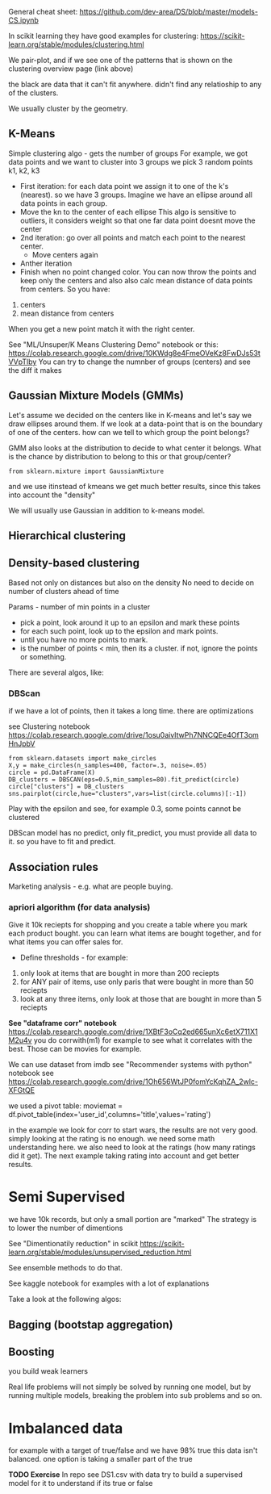 General cheat sheet:
https://github.com/dev-area/DS/blob/master/models-CS.ipynb

In scikit learning they have good examples for clustering:
https://scikit-learn.org/stable/modules/clustering.html

We pair-plot, and if we see one of the patterns that is shown on the clustering overview page (link above)

the black are data that it can't fit anywhere. didn't find any relatioship to any of the clusters.

We usually cluster by the geometry.

## K-Means
Simple clustering algo - gets the number of groups
For example, we got data points and we want to cluster into 3 groups
we pick 3 random points k1, k2, k3
* First iteration: for each data point we assign it to one of the k's (nearest). so we have 3 groups.
  Imagine we have an ellipse around all data points in each group.
* Move the kn to the center of each ellipse 
This algo is sensitive to outliers, it considers weight so that one far data point doesnt move the center
* 2nd iteration: go over all points and match each point to the nearest center.
  * Move centers again
* Anther iteration
* Finish when no point changed color.
You can now throw the points and keep only the centers and also also calc mean distance of data points from centers.
So you have:

1. centers
2. mean distance from centers

When you get a new point match it with the right center. 

See "ML/Unsuper/K Means Clustering Demo" notebook
or this:
https://colab.research.google.com/drive/10KWdg8e4FmeOVeKz8FwDJs53tVVpTlby
You can try to change the numnber of groups (centers) and see the diff it makes

## Gaussian Mixture Models (GMMs)

Let's assume we decided on the centers like in K-means and let's say we draw ellipses around them.
If we look at a data-point that is on the boundary of one of the centers. how can we tell to which group the point belongs?

GMM also looks at the distribution to decide to what center it belongs. 
What is the chance by distribution to belong to this or that group/center?
 
```
from sklearn.mixture import GaussianMixture
```
and we use itinstead of kmeans
we get much better results, since this takes into account the "density"

We will usually use Gaussian in addition to k-means model.

## Hierarchical clustering

## Density-based clustering 
Based not only on distances but also on the density
No need to decide on number of clusters ahead of time

Params - 
number of min points in a cluster

* pick a point, look around it up to an epsilon and mark these points
* for each such point, look up to the epsilon and mark points. 
* until you have no more points to mark.
* is the number of points < min, then its a cluster. if not, ignore the points or something.

There are several algos, like:
### DBScan
if we have a lot of points, then it takes a long time. there are optimizations

see Clustering notebook
https://colab.research.google.com/drive/1osu0aivItwPh7NNCQEe4OfT3omHnJpbV

```
from sklearn.datasets import make_circles
X,y = make_circles(n_samples=400, factor=.3, noise=.05)
circle = pd.DataFrame(X)
DB_clusters = DBSCAN(eps=0.5,min_samples=80).fit_predict(circle)
circle["clusters"] = DB_clusters
sns.pairplot(circle,hue="clusters",vars=list(circle.columns)[:-1])
```

Play with the epsilon and see, for example 0.3, some points cannot be clustered

DBScan model has no predict, only fit_predict, you must provide all data to it. so you have to fit and predict.

## Association rules
Marketing analysis - e.g. what are people buying.

### apriori algorithm (for data analysis)
Give it 10k reciepts for shopping and you create a table where you mark each product bought. 
you can learn what items are bought together, and for what items you can offer sales for.

* Define thresholds - for example:
1. only look at items that are bought in more than 200 reciepts
2. for ANY pair of items, use only paris that were bought in more than 50 reciepts
3. look at any three items, only look at those that are bought in more than 5 reciepts

**See "dataframe corr" notebook**
https://colab.research.google.com/drive/1XBtF3oCq2ed665unXc6etX711X1M2u4v
you do corrwith(m1) for example to see what it correlates with the best.
Those can be movies for example.

We can use dataset from imdb
see "Recommender systems with python" notebook
see https://colab.research.google.com/drive/1Oh656WtJP0fomYcKqhZA_2wlc-XFGtQE

we used a pivot table:
moviemat = df.pivot_table(index='user_id',columns='title',values='rating')

in the example we look for corr to start wars, the results are not very good.
simply looking at the rating is no enough. 
we need some math understanding here.
we also need to look at the ratings (how many ratings did it get).
The next example taking rating into account and get better results.

# Semi Supervised
we have 10k records, but only a small portion are "marked" 
The strategy is to lower the number of dimentions

See "Dimentionatily reduction" in scikit 
https://scikit-learn.org/stable/modules/unsupervised_reduction.html

See ensemble methods to do that.

See kaggle notebook for examples with a lot of explanations

Take a look at the following algos:
## Bagging (bootstap aggregation)

## Boosting 
you build weak learners

Real life problems will not simply be solved by running one model, but by running multiple models, breaking the problem into sub problems and so on.

# Imbalanced data
for example with a target of true/false and we have 98% true
this data isn't balanced. 
one option is taking a smaller part of the true

**TODO Exercise**
In repo see DS1.csv with data
try to build a supervised model for it to understand if its true or false































 
 






